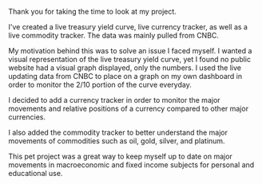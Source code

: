 Thank you for taking the time to look at my project. 

I've created a live treasury yield curve, live currency tracker, as well as a live commodity tracker. The data was mainly pulled from CNBC. 

My motivation behind this was to solve an issue I faced myself. I wanted a visual representation of the live treasury yield curve, yet I found no public website 
had a visual graph displayed, only the numbers. I used the live updating data from CNBC to place on a graph on my own dashboard in order to monitor the 2/10 
portion of the curve everyday. 

I decided to add a currency tracker in order to monitor the major movements and relative positions of a currency compared to other major currencies. 

I also added the commodity tracker to better understand the major movements of commodities such as oil, gold, silver, and platinum. 

This pet project was a great way to keep myself up to date on major movements in macroeconomic and fixed income subjects for personal and educational use. 
